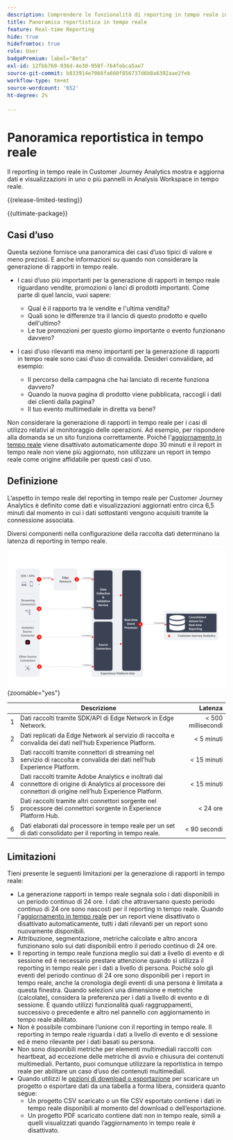 ```yaml
---
description: Comprendere le funzionalità di reporting in tempo reale in Customer Journey Analytics.
title: Panoramica reportistica in tempo reale
feature: Real-time Reporting
hide: true
hidefromtoc: true
role: User
badgePremium: label="Beta"
exl-id: 12fbb760-936d-4e30-958f-764febca5ae7
source-git-commit: b833914e7066fa660f856737d6b8a6392aae2feb
workflow-type: tm+mt
source-wordcount: '652'
ht-degree: 2%

---
```


# Panoramica reportistica in tempo reale

Il reporting in tempo reale in Customer Journey Analytics mostra e aggiorna dati e visualizzazioni in uno o più pannelli in Analysis Workspace in tempo reale.

{{release-limited-testing}}

{{ultimate-package}}

## Casi d’uso

Questa sezione fornisce una panoramica dei casi d’uso tipici di valore e meno preziosi. E anche informazioni su quando non considerare la generazione di rapporti in tempo reale.

* I casi d’uso più importanti per la generazione di rapporti in tempo reale riguardano vendite, promozioni o lanci di prodotti importanti.
Come parte di quel lancio, vuoi sapere:

   * Qual è il rapporto tra le vendite e l&#39;ultima vendita?
   * Quali sono le differenze tra il lancio di questo prodotto e quello dell&#39;ultimo?
   * Le tue promozioni per questo giorno importante o evento funzionano davvero?

* I casi d’uso rilevanti ma meno importanti per la generazione di rapporti in tempo reale sono casi d’uso di convalida.
Desideri convalidare, ad esempio:

   * Il percorso della campagna che hai lanciato di recente funziona davvero?
   * Quando la nuova pagina di prodotto viene pubblicata, raccogli i dati dei clienti dalla pagina?
   * Il tuo evento multimediale in diretta va bene?

Non considerare la generazione di rapporti in tempo reale per i casi di utilizzo relativi al monitoraggio delle operazioni. Ad esempio, per rispondere alla domanda se un sito funziona correttamente. Poiché l&#39;[aggiornamento in tempo reale](use-real-time.md) viene disattivato automaticamente dopo 30 minuti e il report in tempo reale non viene più aggiornato, non utilizzare un report in tempo reale come origine affidabile per questi casi d&#39;uso.


## Definizione

L’aspetto in tempo reale del reporting in tempo reale per Customer Journey Analytics è definito come dati e visualizzazioni aggiornati entro circa 6,5 minuti dal momento in cui i dati sottostanti vengono acquisiti tramite la connessione associata.

Diversi componenti nella configurazione della raccolta dati determinano la latenza di reporting in tempo reale.

![Reporting in tempo reale](assets/real-time-reporting-latencies.svg){zoomable="yes"}

| | Descrizione | Latenza |
|:---:|---|--:|
| 1 | Dati raccolti tramite SDK/API di Edge Network in Edge Network. | &lt; 500 millisecondi |
| 2 | Dati replicati da Edge Network al servizio di raccolta e convalida dei dati nell’hub Experience Platform. | &lt; 5 minuti |
| 3 | Dati raccolti tramite connettori di streaming nel servizio di raccolta e convalida dei dati nell’hub Experience Platform. | &lt; 15 minuti |
| 4 | Dati raccolti tramite Adobe Analytics e inoltrati dal connettore di origine di Analytics al processore dei connettori di origine nell’hub Experience Platform. | &lt; 15 minuti |
| 5 | Dati raccolti tramite altri connettori sorgente nel processore dei connettori sorgente in Experience Platform Hub. | &lt; 24 ore |
| 6 | Dati elaborati dal processore in tempo reale per un set di dati consolidato per il reporting in tempo reale. | &lt; 90 secondi |

## Limitazioni

Tieni presente le seguenti limitazioni per la generazione di rapporti in tempo reale:

* La generazione rapporti in tempo reale segnala solo i dati disponibili in un periodo continuo di 24 ore. I dati che attraversano questo periodo continuo di 24 ore sono nascosti per il reporting in tempo reale. Quando l&#39;[aggiornamento in tempo reale](use-real-time.md) per un report viene disattivato o disattivato automaticamente, tutti i dati rilevanti per un report sono nuovamente disponibili.
* Attribuzione, segmentazione, metriche calcolate e altro ancora funzionano solo sui dati disponibili entro il periodo continuo di 24 ore.
* Il reporting in tempo reale funziona meglio sui dati a livello di evento e di sessione ed è necessario prestare attenzione quando si utilizza il reporting in tempo reale per i dati a livello di persona. <!--Need to explain this a bit better --> Poiché solo gli eventi del periodo continuo di 24 ore sono disponibili per i report in tempo reale, anche la cronologia degli eventi di una persona è limitata a questa finestra. Quando selezioni una dimensione e metriche (calcolate), considera la preferenza per i dati a livello di evento e di sessione. E quando utilizzi funzionalità quali raggruppamenti, successivo o precedente e altro nel pannello con aggiornamento in tempo reale abilitato.
* Non è possibile combinare l’unione con il reporting in tempo reale. <!-- Do we need to explain this in more detail, why? --> Il reporting in tempo reale riguarda i dati a livello di evento e di sessione ed è meno rilevante per i dati basati su persona.
* Non sono disponibili metriche per elementi multimediali raccolti con heartbeat, ad eccezione delle metriche di avvio e chiusura dei contenuti multimediali. Pertanto, puoi comunque utilizzare la reportistica in tempo reale per abilitare un caso d’uso dei contenuti multimediali.
* Quando utilizzi le [opzioni di download o esportazione](/help/analysis-workspace/export/download-send.md) per scaricare un progetto o esportare dati da una tabella a forma libera, considera quanto segue:
   * Un progetto CSV scaricato o un file CSV esportato contiene i dati in tempo reale disponibili al momento del download o dell’esportazione.
   * Un progetto PDF scaricato contiene dati non in tempo reale, simili a quelli visualizzati quando l’aggiornamento in tempo reale è disattivato.

